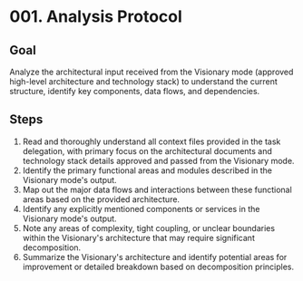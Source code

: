 # 001. Analysis Protocol

## Goal
Analyze the architectural input received from the Visionary mode (approved high-level architecture and technology stack) to understand the current structure, identify key components, data flows, and dependencies.

## Steps
1. Read and thoroughly understand all context files provided in the task delegation, with primary focus on the architectural documents and technology stack details approved and passed from the Visionary mode.
2. Identify the primary functional areas and modules described in the Visionary mode's output.
3. Map out the major data flows and interactions between these functional areas based on the provided architecture.
4. Identify any explicitly mentioned components or services in the Visionary mode's output.
5. Note any areas of complexity, tight coupling, or unclear boundaries within the Visionary's architecture that may require significant decomposition.
6. Summarize the Visionary's architecture and identify potential areas for improvement or detailed breakdown based on decomposition principles.